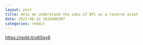 ```yaml
--- 
layout: post 
title: Help me understand the idea of BTC as a reserve asset 
date: 2021-06-22 1624406307 
categories: reddit 
--- 
```

https://redd.it/o60qy6